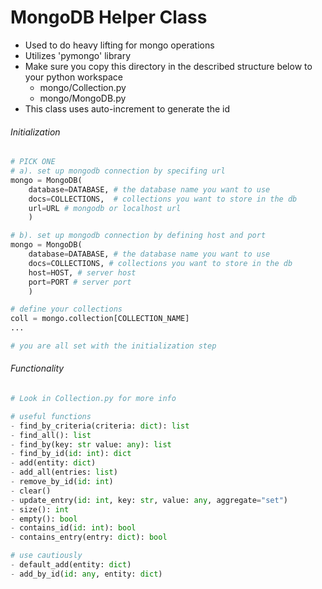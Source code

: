 # MongoDB Helper Class
- Used to do heavy lifting for mongo operations
- Utilizes 'pymongo' library
- Make sure you copy this directory in the described structure below to your python workspace
    - mongo/Collection.py
    - mongo/MongoDB.py
- This class uses auto-increment to generate the id

###### Initialization
```python
# PICK ONE
# a). set up mongodb connection by specifing url
mongo = MongoDB(
    database=DATABASE, # the database name you want to use 
    docs=COLLECTIONS,  # collections you want to store in the db
    url=URL # mongodb or localhost url
    )

# b). set up mongodb connection by defining host and port
mongo = MongoDB(
    database=DATABASE, # the database name you want to use  
    docs=COLLECTIONS, # collections you want to store in the db
    host=HOST, # server host
    port=PORT # server port
    )

# define your collections
coll = mongo.collection[COLLECTION_NAME]
...

# you are all set with the initialization step
```

###### Functionality
```python
# Look in Collection.py for more info

# useful functions
- find_by_criteria(criteria: dict): list 
- find_all(): list 
- find_by(key: str value: any): list 
- find_by_id(id: int): dict 
- add(entity: dict)
- add_all(entries: list)
- remove_by_id(id: int)
- clear()
- update_entry(id: int, key: str, value: any, aggregate="set")
- size(): int
- empty(): bool
- contains_id(id: int): bool
- contains_entry(entry: dict): bool

# use cautiously
- default_add(entity: dict) 
- add_by_id(id: any, entity: dict)
```